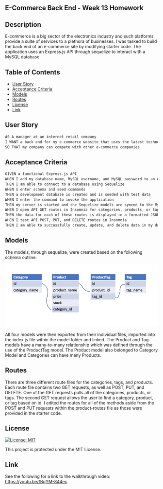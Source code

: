 ## E-Commerce Back End - Week 13 Homework

## Description

E-commerce is a big sector of the electronics industry and such platforms provide a suite of services to a plethora of businesses. I was tasked to build the back end of an e-commerce site by modifying starter code. The application uses an Express.js API through sequelize to interact with a MySQL database.

## Table of Contents

- [User Story](#user-story)
- [Acceptance Criteria](#acceptance-criteria)
- [Models](#models)
- [Routes](#routes)
- [License](#license)
- [Link](#link)

## User Story

```md
AS A manager at an internet retail company
I WANT a back end for my e-commerce website that uses the latest technologies
SO THAT my company can compete with other e-commerce companies
```

## Acceptance Criteria

```md
GIVEN a functional Express.js API
WHEN I add my database name, MySQL username, and MySQL password to an environment variable file
THEN I am able to connect to a database using Sequelize
WHEN I enter schema and seed commands
THEN a development database is created and is seeded with test data
WHEN I enter the command to invoke the application
THEN my server is started and the Sequelize models are synced to the MySQL database
WHEN I open API GET routes in Insomnia for categories, products, or tags
THEN the data for each of these routes is displayed in a formatted JSON
WHEN I test API POST, PUT, and DELETE routes in Insomnia
THEN I am able to successfully create, update, and delete data in my database
```

## Models

The models, through sequelize, were created based on the following schema outline:

![Tables representing each of the models - products, tags, categories, and producttags](./assets/images/schema_outline.png)

All four models were then exported from their individual files, imported into the index.js file within the model folder and linked. The Product and Tag models have a many-to-many relationship which was defined through the use of the ProductTag model. The Product model also belonged to Category Model and Categories can have many Products.

## Routes

There are three different route files for the categories, tags, and products. Each route file contains two GET requests, as well as POST, PUT, and DELETE. One of the GET requests pulls all of the categories, products, or tags. The second GET request allows the user to find a category, product, or tag based on id. I edited the routes for all of the methods aside from the POST and PUT requests within the product-routes file as those were provided in the starter code.

## License

[![License: MIT](https://img.shields.io/badge/License-MIT-yellow.svg)](https://opensource.org/licenses/MIT)

This project is protected under the MIT License.

## Link

See the following for a link to the walkthrough video: https://youtu.be/fBqYM-844ec
